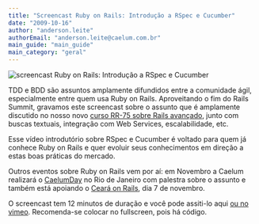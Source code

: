```yaml
---
title: "Screencast Ruby on Rails: Introdução a RSpec e Cucumber"
date: "2009-10-16"
author: "anderson.leite"
authorEmail: "anderson.leite@caelum.com.br"
main_guide: "main_guide"
main_category: "geral"
---
```


![screencast Ruby on Rails: Introdução a RSpec e Cucumber](https://blog.caelum.com.br/wp-content/uploads/2009/10/Picture-2.png "screencast Ruby on Rails: Introdução a RSpec e Cucumber")

TDD e BDD são assuntos amplamente difundidos entre a comunidade ágil, especialmente entre quem usa Ruby on Rails. Aproveitando o fim do Rails Summit, gravamos este screencast sobre o assunto que é amplamente discutido no nosso novo [curso RR-75 sobre Rails avançado](http://www.caelum.com.br/curso/rr-75-ruby-rails-avancado/), junto com buscas textuais, integração com Web Services, escalabilidade, etc.

Esse vídeo introdutório sobre RSpec e Cucumber é voltado para quem já conhece Ruby on Rails e quer evoluir seus conhecimentos em direção a estas boas práticas do mercado.

Outros eventos sobre Ruby on Rails vem por aí: em Novembro a Caelum realizará o [CaelumDay](http://www.caelum.com.br/caelumday/) no Rio de Janeiro com palestra sobre o assunto e também está apoiando o [Ceará on Rails](http://www.cearaonrails.com.br/), dia 7 de novembro.

O screencast tem 12 minutos de duração e você pode assiti-lo aqui [ou no vimeo](http://vimeo.com/7108280). Recomenda-se colocar no fullscreen, pois há código.
